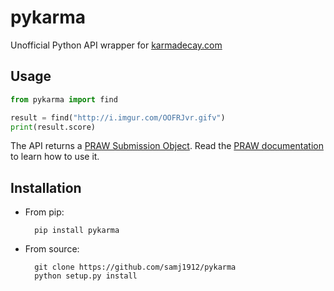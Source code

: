 # pykarma
Unofficial Python API wrapper for [karmadecay.com](http://karmadecay.com)

## Usage
```python
from pykarma import find

result = find("http://i.imgur.com/OOFRJvr.gifv")
print(result.score)
```
The API returns a [PRAW Submission Object](http://praw.readthedocs.io/en/latest/code_overview/models/submission.html).
Read the [PRAW documentation](http://praw.readthedocs.io/en/latest/code_overview/praw_models.html) to learn how to use it. 

## Installation

* From pip:

        pip install pykarma

* From source:
        
        git clone https://github.com/samj1912/pykarma
        python setup.py install